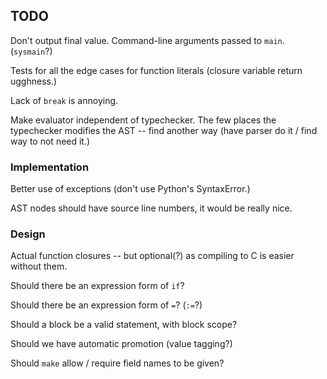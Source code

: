 TODO
----

Don't output final value.  Command-line arguments passed to `main`.  (`sysmain`?)

Tests for all the edge cases for function literals (closure variable return ugghness.)

Lack of `break` is annoying.

Make evaluator independent of typechecker.  The few places the typechecker
modifies the AST -- find another way (have parser do it / find way to not need it.)

### Implementation ###

Better use of exceptions (don't use Python's SyntaxError.)

AST nodes should have source line numbers, it would be really nice.

### Design ###

Actual function closures -- but optional(?) as compiling to C is easier without them.

Should there be an expression form of `if`?

Should there be an expression form of `=`?  (`:=`?)

Should a block be a valid statement, with block scope?

Should we have automatic promotion (value tagging?)

Should `make` allow / require field names to be given?
